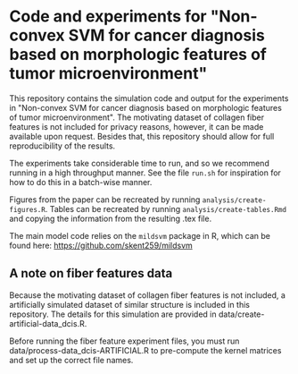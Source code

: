 # Code and experiments for "Non-convex SVM for cancer diagnosis based on morphologic features of tumor microenvironment"

This repository contains the simulation code and output for the experiments in "Non-convex SVM for cancer diagnosis based on morphologic features of tumor microenvironment". The motivating dataset of collagen fiber features is not included for privacy reasons, however, it can be made available upon request. Besides that, this repository should allow for full reproducibility of the results. 

The experiments take considerable time to run, and so we recommend running in a high throughput manner. See the file `run.sh` for inspiration for how to do this in a batch-wise manner. 

Figures from the paper can be recreated by running `analysis/create-figures.R`. Tables can be recreated by running `analysis/create-tables.Rmd` and copying the information from the resulting .tex file. 

The main model code relies on the `mildsvm` package in R, which can be found here: https://github.com/skent259/mildsvm 


## A note on fiber features data

Because the motivating dataset of collagen fiber features is not included, a artificially simulated dataset of similar structure is included in this repository. The details for this simulation are provided in data/create-artificial-data_dcis.R. 

Before running the fiber feature experiment files, you must run data/process-data_dcis-ARTIFICIAL.R to pre-compute the kernel matrices and set up the correct file names. 
